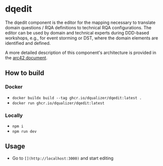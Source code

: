 # dqedit
The dqedit component is the editor for the mapping necessary to translate domain questions / RQA definitions to technical RQA configurations. The editor can be used by domain and technical experts during DDD-based workshops, e.g., for event storming or DST, where the domain elements are identified and defined.

A more detailed description of this component's architecture is provided in the [arc42 document](https://github.com/dqualizer/dqualizer/tree/main/docs/asciidoc).

## How to build
### Docker
* `docker buildx build --tag ghcr.io/dqualizer/dqedit:latest .`
* `docker run ghcr.io/dqualizer/dqedit:latest`
### Locally
* `npm i`
* `npm run dev`

## Usage
* Go to `[](http://localhost:3000)` and start editing